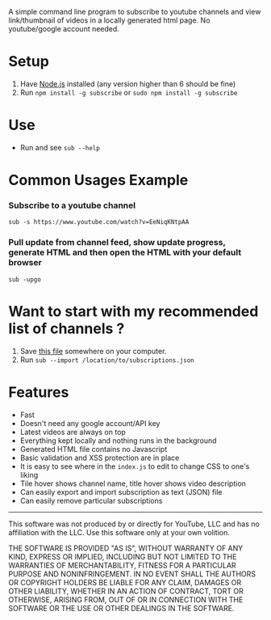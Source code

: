 A simple command line program to subscribe to youtube channels and
view link/thumbnail of videos in a locally generated html page. No
youtube/google account needed.

# Setup

1. Have [Node.js](https://nodejs.org/en/) installed (any version
  higher than 6 should be fine)
2. Run `npm install -g subscribe` or `sudo npm install -g subscribe`

# Use

+ Run and see `sub --help`

# Common Usages Example

### Subscribe to a youtube channel

`sub -s https://www.youtube.com/watch?v=EeNiqKNtpAA`

### Pull update from channel feed, show update progress, generate HTML and then open the HTML with your default browser

`sub -upgo`

# Want to start with my recommended list of channels ?

1. Save [this file](https://raw.githubusercontent.com/dxwc/subscribe/files/subscriptions.json) somewhere on your computer.
2. Run `sub --import /location/to/subscriptions.json`

# Features

+ Fast
+ Doesn't need any google account/API key
+ Latest videos are always on top
+ Everything kept locally and nothing runs in the background
+ Generated HTML file contains no Javascript
+ Basic validation and XSS protection are in place
+ It is easy to see where in the `index.js` to edit to change CSS to one's liking
+ Tile hover shows channel name, title hover shows video description
+ Can easily export and import subscription as text (JSON) file
+ Can easily remove particular subscriptions

----

This software was not produced by or directly for YouTube, LLC and has no
affiliation with the LLC. Use this software only at your own volition.

THE SOFTWARE IS PROVIDED "AS IS", WITHOUT WARRANTY OF ANY KIND, EXPRESS OR
IMPLIED, INCLUDING BUT NOT LIMITED TO THE WARRANTIES OF MERCHANTABILITY,
FITNESS FOR A PARTICULAR PURPOSE AND NONINFRINGEMENT. IN NO EVENT SHALL THE
AUTHORS OR COPYRIGHT HOLDERS BE LIABLE FOR ANY CLAIM, DAMAGES OR OTHER
LIABILITY, WHETHER IN AN ACTION OF CONTRACT, TORT OR OTHERWISE, ARISING FROM,
OUT OF OR IN CONNECTION WITH THE SOFTWARE OR THE USE OR OTHER DEALINGS IN THE
SOFTWARE.